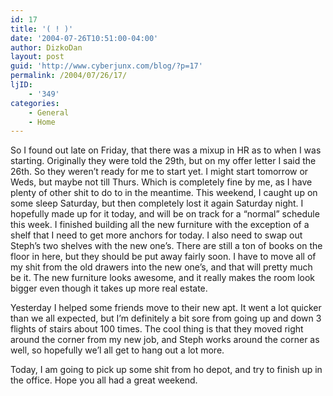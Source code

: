 ```yaml
---
id: 17
title: '( ! )'
date: '2004-07-26T10:51:00-04:00'
author: DizkoDan
layout: post
guid: 'http://www.cyberjunx.com/blog/?p=17'
permalink: /2004/07/26/17/
ljID:
    - '349'
categories:
    - General
    - Home
---
```


So I found out late on Friday, that there was a mixup in HR as to when I was starting. Originally they were told the 29th, but on my offer letter I said the 26th. So they weren’t ready for me to start yet. I might start tomorrow or Weds, but maybe not till Thurs. Which is completely fine by me, as I have plenty of other shit to do to in the meantime. This weekend, I caught up on some sleep Saturday, but then completely lost it again Saturday night. I hopefully made up for it today, and will be on track for a “normal” schedule this week. I finished building all the new furniture with the exception of a shelf that I need to get more anchors for today. I also need to swap out Steph’s two shelves with the new one’s. There are still a ton of books on the floor in here, but they should be put away fairly soon. I have to move all of my shit from the old drawers into the new one’s, and that will pretty much be it. The new furniture looks awesome, and it really makes the room look bigger even though it takes up more real estate.

Yesterday I helped some friends move to their new apt. It went a lot quicker than we all expected, but I’m definitely a bit sore from going up and down 3 flights of stairs about 100 times. The cool thing is that they moved right around the corner from my new job, and Steph works around the corner as well, so hopefully we’l all get to hang out a lot more.

Today, I am going to pick up some shit from ho depot, and try to finish up in the office. Hope you all had a great weekend.